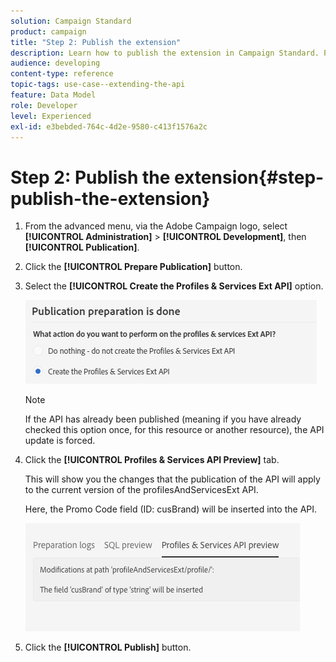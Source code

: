 ```yaml
---
solution: Campaign Standard
product: campaign
title: "Step 2: Publish the extension"
description: Learn how to publish the extension in Campaign Standard. Part 2 of a series.
audience: developing
content-type: reference
topic-tags: use-case--extending-the-api
feature: Data Model
role: Developer
level: Experienced
exl-id: e3bebded-764c-4d2e-9580-c413f1576a2c
---
```

# Step 2: Publish the extension{#step-publish-the-extension}

1. From the advanced menu, via the Adobe Campaign logo, select **[!UICONTROL Administration]** > **[!UICONTROL Development]**, then **[!UICONTROL Publication]**.
1. Click the **[!UICONTROL Prepare Publication]** button.
1. Select the **[!UICONTROL Create the Profiles & Services Ext API]** option.

   ![](assets/create-profile-and-services-api.png)

   >[!NOTE]
   >
   >If the API has already been published (meaning if you have already checked this option once, for this resource or another resource), the API update is forced.

1. Click the **[!UICONTROL Profiles & Services API Preview]** tab.

   This will show you the changes that the publication of the API will apply to the current version of the profilesAndServicesExt API.

   Here, the Promo Code field (ID: cusBrand) will be inserted into the API.

   ![](assets/extendpandsapi_diff.png)

1. Click the **[!UICONTROL Publish]** button.
